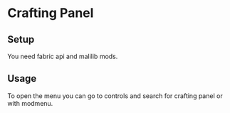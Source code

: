 # Crafting Panel

## Setup

You need fabric api and malilib mods.

## Usage

To open the menu you can go to controls and search for crafting panel or with modmenu.
